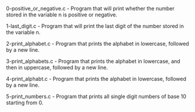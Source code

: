 0-positive_or_negative.c - Program that will print whether the number stored in the variable n is positive or negative.

1-last_digit.c - Program that will print the last digit of the number stored in the variable n.

2-print_alphabet.c - Program that prints the alphabet in lowercase, followed by a new line.

3-print_alphabets.c - Program that prints the alphabet in lowercase, and then in uppercase, followed by a new line.

4-print_alphabt.c - Program that prints the alphabet in lowercase, followed by a new line.

5-print_numbers.c - Program that prints all single digit numbers of base 10 starting from 0.
